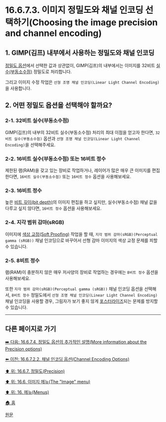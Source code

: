 # 16.6.7.3. 이미지 정밀도와 채널 인코딩 선택하기(Choosing the image precision and channel encoding)

<a id="16-06-07-03-s1"></a>

## 1. GIMP(김프) 내부에서 사용하는 정밀도와 채널 인코딩
[정밀도 옵션](./16-06-07-02-00-the_contents_of_the_precision_submenu.md)에서 선택한 값과 상관없이, GIMP(김프)의 내부에서는 이미지를 32비트 [실수(부동소수점)](./19-glossaryx-floating_point.md) 정밀도로 처리합니다.

그리고 이미지 수정 작업은 `선형 조명 채널 인코딩(Linear Light Channel Encoding)`을 사용합니다.

<a id="16-06-07-03-s2"></a>

## 2. 어떤 정밀도 옵션을 선택해야 할까요?

<a id="16-06-07-03-s2-01"></a>

### 2-1. 32비트 실수(부동소수점)
GIMP(김프)의 내부의 32비트 실수(부동소수점) 처리의 최대 이점을 얻고자 한다면, `32비트 실수(부동소수점)` 옵션과 `선형 조명 채널 인코딩(Linear Light Channel Encoding)`을 선택해주세요.

<a id="16-06-07-03-s2-02"></a>

### 2-2. 16비트 실수(부동소수점) 또는 16비트 정수
제한된 램(RAM)을 갖고 있는 장비로 작업하거나, 레이어가 많은 매우 큰 이미지를 편집한다면, `16비트 실수(부동소수점)` 또는 `16비트 정수` 옵션을 사용해보세요.

<a id="16-06-07-03-s2-03"></a>

### 2-3. 16비트 정수
높은 [비트 깊이(bit depth)](./19-glossaryx-bit_depth.md)의 이미지 편집을 하고 싶지만, 실수(부동소수점) 채널 값을 다루고 싶지 않다면, `16비트 정수` 옵션을 사용해보세요.

<a id="16-06-07-03-s2-04"></a>

### 2-4. 지각 범위 감마(sRGB)
이미지에 [색상 교정(Soft Proofing)](./19-glossaryx-soft_proofing.md) 작업을 할 때, `지각 범위 감마(sRGB)(Perceptual gamma (sRGB))` 채널 인코딩으로 바꾸어서 선형 감마 이미지의 색상 교정 문제를 피할 수 있습니다.

<a id="16-06-07-03-s2-05"></a>

### 2-5. 8비트 정수
램(RAM)이 충분하지 않은 매우 저사양의 장비로 작업하는 경우에는 `8비트 정수` 옵션을 사용해보세요.

또한 `지각 범위 감마(sRGB)(Perceptual gamma (sRGB))` 채널 인코딩 옵션을 선택해서, `8비트 정수` 정밀도에서 `선형 조명 채널 인코딩(Linear Light Channel Encoding)` 채널 인코딩을 사용할 경우, 그림자가 보기 좋지 않게 [포스터라이즈](./16-08-57-posterize.md)되는 문제를 방지할 수 있습니다.

***

## 다른 페이지로 가기

[➡️ 다음: 16.6.7.4. 정밀도 옵션의 추가적인 설명(More information about the Precision options)](./16-06-07-04-00-more_information_about_the_precision_options.md)

[⬅️ 이전: 16.6.7.2.2. 채널 인코딩 옵션(Channel Encoding Options)](./16-06-07-02-02-channel_encoding_options.md)

[⬆️ 위: 16.6.7. 정밀도(Precision)](./16-06-07-00-precision.md)

[⬆️ 위: 16.6. 이미지 메뉴(The "Image" menu)](./16-06-00-the-image-menu.md)

[⬆️ 위: 16. 메뉴(Menus)](./16-00-menus.md)

[🏠 홈](./00-home.md)

[원문](https://docs.gimp.org/2.10/ko/gimp-image-precision.html#gimp-image-choosing-precision-encoding)